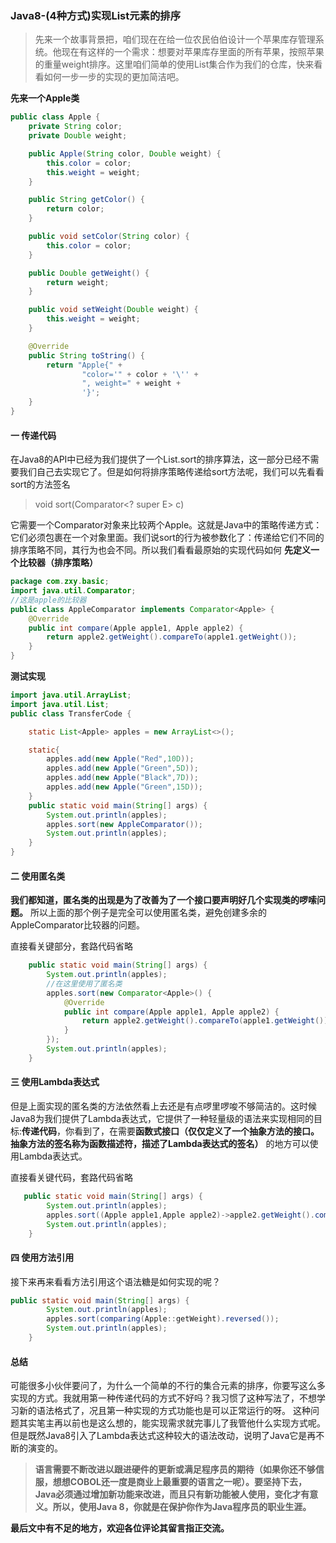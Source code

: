 ### Java8-(4种方式)实现List元素的排序

>先来一个故事背景把，咱们现在在给一位农民伯伯设计一个苹果库存管理系统。他现在有这样的一个需求：想要对苹果库存里面的所有苹果，按照苹果的重量weight排序。这里咱们简单的使用List集合作为我们的仓库，快来看看如何一步一步的实现的更加简洁吧。
>
**先来一个Apple类**
```Java
public class Apple {
    private String color;
    private Double weight;

    public Apple(String color, Double weight) {
        this.color = color;
        this.weight = weight;
    }

    public String getColor() {
        return color;
    }

    public void setColor(String color) {
        this.color = color;
    }

    public Double getWeight() {
        return weight;
    }

    public void setWeight(Double weight) {
        this.weight = weight;
    }

    @Override
    public String toString() {
        return "Apple{" +
                "color='" + color + '\'' +
                ", weight=" + weight +
                '}';
    }
}
```
#### 一 传递代码

在Java8的API中已经为我们提供了一个List.sort的排序算法，这一部分已经不需要我们自己去实现它了。但是如何将排序策略传递给sort方法呢，我们可以先看看sort的方法签名
> void sort(Comparator<? super E> c)
> 
它需要一个Comparator对象来比较两个Apple。这就是Java中的策略传递方式：它们必须包裹在一个对象里面。我们说sort的行为被参数化了：传递给它们不同的排序策略不同，其行为也会不同。所以我们看看最原始的实现代码如何
**先定义一个比较器（排序策略）**
```Java
package com.zxy.basic;
import java.util.Comparator;
//这是apple的比较器
public class AppleComparator implements Comparator<Apple> {
    @Override
    public int compare(Apple apple1, Apple apple2) {
        return apple2.getWeight().compareTo(apple1.getWeight());
    }
}
```
**测试实现**
```Java
import java.util.ArrayList;
import java.util.List;
public class TransferCode {

    static List<Apple> apples = new ArrayList<>();

    static{
        apples.add(new Apple("Red",10D));
        apples.add(new Apple("Green",5D));
        apples.add(new Apple("Black",7D));
        apples.add(new Apple("Green",15D));
    }
    public static void main(String[] args) {
        System.out.println(apples);
        apples.sort(new AppleComparator());
        System.out.println(apples);
    }
}
```
#### 二 使用匿名类

**我们都知道，匿名类的出现是为了改善为了一个接口要声明好几个实现类的啰嗦问题。** 所以上面的那个例子是完全可以使用匿名类，避免创建多余的AppleComparator比较器的问题。

直接看关键部分，套路代码省略
```Java
    public static void main(String[] args) {
        System.out.println(apples);
        //在这里使用了匿名类
        apples.sort(new Comparator<Apple>() {
            @Override
            public int compare(Apple apple1, Apple apple2) {
                return apple2.getWeight().compareTo(apple1.getWeight());
            }
        });
        System.out.println(apples);
    }
```
#### 三 使用Lambda表达式

但是上面实现的匿名类的方法依然看上去还是有点啰里啰唆不够简洁的。这时候Java8为我们提供了Lambda表达式，它提供了一种轻量级的语法来实现相同的目标:**传递代码**，你看到了，在需要**函数式接口（仅仅定义了一个抽象方法的接口。抽象方法的签名称为函数描述符，描述了Lambda表达式的签名）** 的地方可以使用Lambda表达式。

直接看关键代码，套路代码省略
``` Java
   public static void main(String[] args) {
        System.out.println(apples);
        apples.sort((Apple apple1,Apple apple2)->apple2.getWeight().compareTo(apple1.getWeight()));
        System.out.println(apples);
    }
```
#### 四 使用方法引用

接下来再来看看方法引用这个语法糖是如何实现的呢？
```Java
public static void main(String[] args) {
        System.out.println(apples);
        apples.sort(comparing(Apple::getWeight).reversed());
        System.out.println(apples);
    }
```

#### 总结

可能很多小伙伴要问了，为什么一个简单的不行的集合元素的排序，你要写这么多实现的方式。我就用第一种传递代码的方式不好吗？我习惯了这种写法了，不想学习新的语法格式了，况且第一种实现的方式功能也是可以正常运行的呀。 这种问题其实笔主再以前也是这么想的，能实现需求就完事儿了我管他什么实现方式呢。但是既然Java8引入了Lambda表达式这种较大的语法改动，说明了Java它是再不断的演变的。

>**语言需要不断改进以跟进硬件的更新或满足程序员的期待（如果你还不够信服，想想COBOL还一度是商业上最重要的语言之一呢）。要坚持下去，Java必须通过增加新功能来改进，而且只有新功能被人使用，变化才有意义。所以，使用Java 8，你就是在保护你作为Java程序员的职业生涯。**
>


**最后文中有不足的地方，欢迎各位评论其留言指正交流。**

